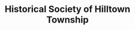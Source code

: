 ---
layout: repo
title: "Historical Society of Hilltown Township"
id: 14196
permalink: repos/14196/
---